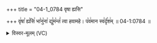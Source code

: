 +++
title = "04-1_0784 वृषा ह्यसि"

+++
वृ꣢षा꣣ ह्य꣡सि꣢ भा꣣नु꣡ना꣢ द्यु꣣म꣡न्तं꣢ त्वा हवामहे। प꣡व꣢मान स्व꣣र्दृ꣡श꣢म् ॥ 04-1:0784 ॥

<details><summary>विस्वर-मूलम् (VC)</summary>

वृषा ह्यसि भानुना द्युमन्तं त्वा हवामहे । पवमान स्वर्दृशम् ॥७८४॥
</details>